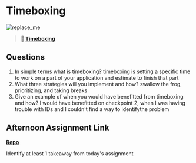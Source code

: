# Timeboxing

![replace_me](https://codeworks.blob.core.windows.net/public/assets/img/illustrations/placeholder.svg)
> **📖 [Timeboxing](https://codeworksacademy.com/fs-student-guide/resources/wk5/03-Timeboxing)**

## Questions

1. In simple terms what is timeboxing?
timeboxing is setting a specific time to work on a part of your application and estimate to finish that part
2. What three strategies will you implement and how?
swallow the frog, prioritizing, and taking breaks
3. Give an example of when you would have benefitted from timeboxing and how? 
I would have benefitted on checkpoint 2, when I was having trouble with IDs and I couldn't find a way to identifythe problem
## Afternoon Assignment Link

**[Repo](https://github.com/big-daddy-dom/plnet)**

Identify at least 1 takeaway from today's assignment

